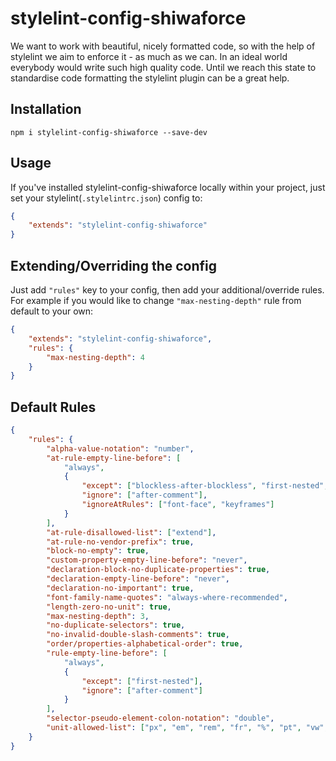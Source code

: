 # stylelint-config-shiwaforce
We want to work with beautiful, nicely formatted code, so with the help of stylelint we aim to enforce it - as much as we can. In an ideal world everybody would write such high quality code. Until we reach this state to standardise code formatting the stylelint plugin can be a great help.

## Installation
```
npm i stylelint-config-shiwaforce --save-dev
```

## Usage
If you've installed stylelint-config-shiwaforce locally within your project, just set your stylelint(`.stylelintrc.json`) config to:
```json
{
	"extends": "stylelint-config-shiwaforce"
}
```

## Extending/Overriding the config
Just add ```"rules"``` key to your config, then add your additional/override rules.
For example if you would like to change ```"max-nesting-depth"``` rule from default to your own:
```json
{
	"extends": "stylelint-config-shiwaforce",
	"rules": {
		"max-nesting-depth": 4
	}
}
```

## Default Rules
```json
{
	"rules": {
		"alpha-value-notation": "number",
		"at-rule-empty-line-before": [
			"always",
			{
				"except": ["blockless-after-blockless", "first-nested", "blockless-after-same-name-blockless"],
				"ignore": ["after-comment"],
				"ignoreAtRules": ["font-face", "keyframes"]
			}
		],
		"at-rule-disallowed-list": ["extend"],
		"at-rule-no-vendor-prefix": true,
		"block-no-empty": true,
		"custom-property-empty-line-before": "never",
		"declaration-block-no-duplicate-properties": true,
		"declaration-empty-line-before": "never",
		"declaration-no-important": true,
		"font-family-name-quotes": "always-where-recommended",
		"length-zero-no-unit": true,
		"max-nesting-depth": 3,
		"no-duplicate-selectors": true,
		"no-invalid-double-slash-comments": true,
		"order/properties-alphabetical-order": true,
		"rule-empty-line-before": [
			"always",
			{
				"except": ["first-nested"],
				"ignore": ["after-comment"]
			}
		],
		"selector-pseudo-element-colon-notation": "double",
		"unit-allowed-list": ["px", "em", "rem", "fr", "%", "pt", "vw", "vh", "dvh", "svh", "lvh", "dvb", "svb", "lvb", "vmin", "vmax", "deg", "s", "ms"]
	}
}
```
